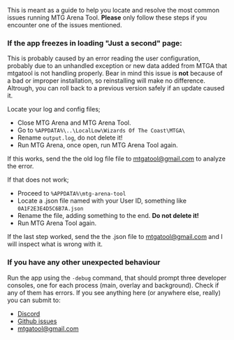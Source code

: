 This is meant as a guide to help you locate and resolve the most common issues running MTG Arena Tool. **Please** only follow these steps if you encounter one of the issues mentioned.

### If the app freezes in loading "Just a second" page:
This is probably caused by an error reading the user configuration, probably due to an unhandled exception or new data added from MTGA that mtgatool is not handling properly. Bear in mind this issue is **not** because of a bad or improper installation, so reinstalling will make no difference. Altrough, you can roll back to a previous version safely if an update caused it.

Locate your log and config files;
- Close MTG Arena and MTG Arena Tool.
- Go to `%APPDATA%\..\LocalLow\Wizards Of The Coast\MTGA\`
- Rename `output.log`, do not delete it!
- Run MTG Arena, once open, run MTG Arena Tool again.

If this works, send the the old log file file to [mtgatool@gmail.com](mailto:mtgatool@gmail.com) to analyze the error.

If that does not work;
- Proceed to `%APPDATA%\mtg-arena-tool`
- Locate a .json file named with your User ID, something like `0A1F2E3E4D5C6B7A.json`
- Rename the file, adding something to the end. **Do not delete it!**
- Run MTG Arena Tool again.

If the last step worked, send the the .json file to [mtgatool@gmail.com](mailto:mtgatool@gmail.com) and I will inspect what is wrong with it.

### If you have any other unexpected behaviour

Run the app using the  `-debug` command, that should prompt three developer consoles, one for each process (main, overlay and background).
Check if any of them has errors. If you see anything here (or anywhere else, really) you can submit to:
- [Discord](https://discord.gg/K9bPkJy)
- [Github issues](https://github.com/Manuel-777/MTG-Arena-Tool/issues)
- [mtgatool@gmail.com](mailto:mtgatool@gmail.com)
